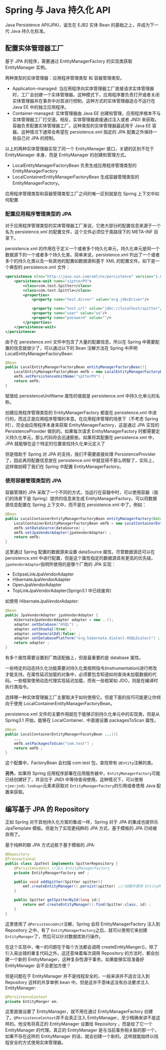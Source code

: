 # Spring 与 Java 持久化 API

Java Persistence API(JPA)，诞生在 EJB2 实体 Bean 的基础之上，并成为下一代 Java 持久化标准。

## 配置实体管理器工厂

基于 JPA 的程序，需要通过 EntityManagerFactory 的实现类获取 EntityManager 实例。

两种类型的实体管理器：应用程序管理类型 和 容器管理类型。
- Application-managed: 当应用程序向实体管理器工厂直接请求实体管理器时，工厂会创建一个实体管理器。这种模式下，应用程序要负责打开或者关闭实体管理器并在事务中对其进行控制，这种方式的实体管理器适合不运行在 Java EE 中的独立应用程序。
- Container-managed: 实体管理器由 Java EE 创建和管理，应用程序根本不与实体管理器工厂打交道。相反，实体管理器直接通过注入或者 JNDI 来获取。容器负责配置实体管理器工厂。这种类型的实体管理器最适用于 Java EE 容器。这种情况下通常会希望在 persistence.xml 指定的 JPA 配置之外保持一些自己对 JPA 的控制。

以上的两种实体管理器实现了同一个 EntityManager 接口，关键的区别不在于 EntityManager 本身，而是 EntityManager 的创建和管理方式。

- LocalEntityManagerFactoryBean 负责生成应用程序管理类型的 EntityManagerFactory
- LocalContainerEntityManagerFactoryBean 生成容器管理类型的 EntityManagerFactory。

应用程序管理类型和容器管理类型工厂之间的唯一区别就是在 Spring 上下文中如何配置

###  配置应用程序管理类型的 JPA

对于应用程序管理类型的实体管理器工厂来说，它绝大部分的配置信息来源于一个名为 persistence.xml 的配置文件，这个文件必须位于类路径下的 META-INF 目录下。

persistence.xml 的作用在于定义一个或者多个持久化单元，持久化单元是同一个数据源下的一个或者多个持久化类，简单来说，persistence.xml 列出了一个或者多个的持久化类以及一些其他的配置如数据源和基于 XML 的配置文件。如下是一个典型的 persistence.xml 文件：

```xml
<persistence xlns="http://java.sun.com/xml/ns/persistence" version="1.0">
    <persistence-unit name="siptterPU">
        <class>com.test.Spitter</class>
        <class>com.test.Spittle</class>
        <properties>
            <property name="test.dirver" value="org.jdbcDriver"/>

            <property name="test.url" value="jdbc://localhost/spitter"/>
            <property name="user" value="sa"/>
            <property name="password" value=""/>
        </properties>
    </persistence-unit>
</persistence>
```
由于在 persistence.xml 文件中包含了大量的配置信息，所以在 Spring 中需要配置的信息就很少了，可以通过以下的 Bean 注解方法在 Spring 中声明 LocalEntityManagerFactoryBean:

```java
@Bean
public LocalEntityManagerFactoryBean entityManagerFactoryBean(){
    LocalEntityManagerFactoryBean emfb = new LocalEntityManagerFactoryBean() ;
    emfb.setPersistenceUnitName("sptterPU") ;
    return emfb;
}
```

赋值给 persistenceUnitName 属性的值就是 persistence.xml 中持久化单元的名称。

创建应用程序管理类型的 EntityManagerFactory 都是在 persistence.xml 中进行的，而这正是应用程序管理的本意。在应用程序管理的场景下（不考虑 Spring 时），完全由应用程序本身来获取 EntityManagerFactory，这是通过 JPA 实现的 PersistenceProvider 做到的。如果每次请求 EntityManagerFactory 时都需要定义持久化单元，那么代码将会迅速膨胀。如果将其配置在 persistence.xml 中，JPA 就能够在这个特定的位置查找持久化单元定义了

但是借助于 Spring 对 JPA 的支持，我们不需要直接处理 PersistenceProvider 了，因此再将配置信息放在 persistence.xml 中就显得不那么明智了，实际上，这样做妨碍了我们在 Spring 中配置 EntityManagerFactory。

### 使用容器管理类型的 JPA

容器管理的 JPA 采取了一个不同的方式，当运行在容器中时，可以使用容器（我们的场景下是 Spring）提供的信息来生成 EntityManagerFactory。可以将数据源信息配置在 Spring 上下文中，而不是在 persistence.xml 中了。例如：
```java
@Bean
public LocalContainerEntityManagerFactoryBean entityManagerFactory(DataSource dataSource, JpaVendorAdapter jpaVendorAdapter){
    LocalContainerEntityManagerFactoryBean emfb = new LocalContainerEntityManagerFactoryBean() ;
    emfb.setDataSource(dataSource) ;
    emfb.setJpaVendorAdapter(jpaVendorAdapter) ;
    return emfb;
}
```

这里通过 Spring 配置的数据源来设置 dataSource 属性，尽管数据源还可以在 persistence.xml 中进行配置，但是这个属性指定的数据源具有更高的优先级。`jpaVendorAdapter`指明所使用的是哪个厂商的 JPA 实现：
- EclipseLinkJpaVendorAdapter
- HibernateJpaVendorAdapter
- OpenJpaVendorAdapter
- TopLinkJpaVendorAdapter(Sprign3.1 中已经废弃)

如使用 HibernateJpaVendorAdapter:
```java
@Bean
public JpaVendorAdapter jpaVendorAdapter {
    HibernateJpaVendorAdapter adapter = new ..();
    adapter.setDatabase("HSQL") ;
    adapter.setShowSql(true) ;
    adapter.setGeneralDdl(false) ;
    adapter.setDatabasePlatform("org.hibernate.dialect.HSQLDialect") ;
    return adapter ;
}
```

有多个属性需要设置到厂商适配器上，但是最重要的是 database 属性。

一些特定的动态持久化功能需要对持久化类按照指令(instrumentation)进行修改才能支持。在属性延迟加载的对象中，必须要包含知道如何查询未加载数据的代码。一些框架使用动态代理实现延迟加载，而有一些框架如 JDO，则是在编译时执行类指令。

选择哪一种实体管理器工厂主要取决于如何使用它。但是下面的技巧可能更让你倾向于使用 LocalContainerEntityManagerFactoryBean。

persistence.xml 文件的主要作用就在于能够识别持久化单元中的实现类，但是从 Spring3.1 开始，能够在 LocalContainer.. 中直接设置 packagesToScan 属性。

```java
@Bean
public LocalContainerEntityManagerFacotyBean ...(){
    ...
    emfb.setPackagesToScan("com.test") ;
    return emfb ;
}
```
这个配置中，FactoryBean 会扫描 com.test 包，查找带有 `@Entity`注解的类。

**另外**，如果将 Spring 应用程序部署在应用服务器中，`EntityManagerFactory`可能已经创建好了，并且位于 JNDI 中等待查询使用。这种情况下，可以使用 `<jee:jndi-lookup>`元素来获取对 `EntityManagerFactory`的引用或者使用 Java 配置来获取。

## 编写基于 JPA 的 Repository

正如 Spring 对于其他持久化方案的集成一样，Spring 对于 JPA 的集成也提供乐 JpaTemplate 模板。但是为了实现更纯粹的 JPA 方式，基于模板的 JPA 已经被弃用了。

基于纯粹的额 JPA 方式远胜于基于模板的 JPA:

```java
@Repository
@Transactional
public class JpaTest implements SpitterRepository {
    @PersistenceUnit //注入 EntityManagerFactory
    private EntityManagerFactory emf ;

    public void addSpitter(Spitter spitter){
        emf.createEntityManager().persist(spitter) ;//创建并使用 EntityManager
    }

    public Spitter getSpitterById(long id){
        return emf.createEntityManager().find(Spitter.class, id) ;
    }
}
```

这里使用了 `@PersistenceUnit`注解，Spring 会将 EntityManagerFactory 注入到 Repository 之中，有了 `EntityManagerFactory`之后，就可以使用它来创建`EntityManager`了，然后可以针对数据库执行操作。

在这个实现中，唯一的问题在于每个方法都会调用 createEntityManger()，除了引入易出错的重复代码之外，这还意味着每次调用 Repository 的方法时，都会创建一个新的 EntityManager，这种复杂性源于事务。如果能够实现准备好 EntityManager 会不会更加方便？

但是问题在于 EntityManager 并不是线程安全的，一般来讲并不适合注入到 Repository 这样的共享单例 bean 中。但是这并不意味这没有办法要求注入 EntityManager:

```java
@PersistenceContext
private EntityManger em;
```

这里直接设置了 EntityManager，就不用在通过 EntityManagerFactory 创建了。`@PersistenceContext`并不会真正注入 EntityManager，至少精确来讲不是这样的。他没有将真正的 EntityManager 设置给 Repository ，而是给了它一个 EntityManager 的代理。真正的 EntityManager 是与当前事务相关联的那一个，如果不存在这样的 EntityManager 的话，就会创建一个新的。这样就能始终以线程安全的方式使用实体管理器。